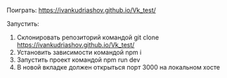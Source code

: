 Поиграть:
https://ivankudriashov.github.io/Vk_test/

Запустить:
1. Склонировать репозиторий командой git clone https://ivankudriashov.github.io/Vk_test/
2. Установить зависимости командой npm i
3. Запустить проект командой npm run dev
4. В новой вкладке должен открыться порт 3000 на локальном хосте